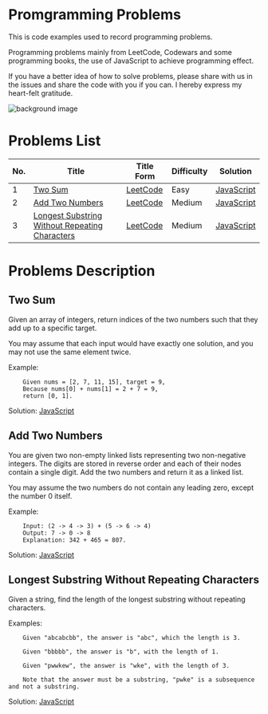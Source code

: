 # Promgramming Problems
This is code examples used to record programming problems.

Programming problems mainly from LeetCode, Codewars and some programming books, the use of  JavaScript to achieve programming effect.

If you have a better idea of how to solve problems, please share with us in the issues and share the code with you if you can. 
I hereby express my heart-felt gratitude.

![background image](https://github.com/SilenceHVK/Articles/raw/master/assets/images/bgImages/bg3.png)

# Problems List
| No. | Title | Title Form | Difficulty | Solution |
| ---|---|---|---|--- |
| 1 | [Two Sum](#user-content-two-sum) |  [LeetCode](https://leetcode.com/problems/two-sum/) | Easy |  [JavaScript](https://github.com/SilenceHVK/promgramming-problems/blob/master/javascript/two-sum.js) |
| 2 | [Add Two Numbers](#user-content-add-two-numbers) |  [LeetCode](https://leetcode.com/problems/add-two-numbers/) | Medium | [JavaScript](https://github.com/SilenceHVK/promgramming-problems/blob/master/javascript/add-two-numbers.js) |
| 3 | [Longest Substring Without Repeating Characters](#user-content-longest-substring-without-repeating-characters) |  [LeetCode](https://leetcode.com/problems/longest-substring-without-repeating-characters/) | Medium | [JavaScript](length-of-longest-substring.js) |


# Problems Description
## Two Sum
Given an array of integers, return indices of the two numbers such that they add up to a specific target.

You may assume that each input would have exactly one solution, and you may not use the same element twice.

Example:
```
    Given nums = [2, 7, 11, 15], target = 9,
    Because nums[0] + nums[1] = 2 + 7 = 9,
    return [0, 1].
```

Solution:
[JavaScript](https://github.com/SilenceHVK/promgramming-problems/blob/master/javascript/two-sum.js) 

## Add Two Numbers
You are given two non-empty linked lists representing two non-negative integers. The digits are stored in reverse order and each of their nodes contain a single digit. Add the two numbers and return it as a linked list.

You may assume the two numbers do not contain any leading zero, except the number 0 itself.

Example:
```
    Input: (2 -> 4 -> 3) + (5 -> 6 -> 4)
    Output: 7 -> 0 -> 8
    Explanation: 342 + 465 = 807.
```

Solution:
[JavaScript](https://github.com/SilenceHVK/promgramming-problems/blob/master/javascript/add-two-numbers.js)

## Longest Substring Without Repeating Characters
Given a string, find the length of the longest substring without repeating characters.

Examples:
```
    Given "abcabcbb", the answer is "abc", which the length is 3.

    Given "bbbbb", the answer is "b", with the length of 1.

    Given "pwwkew", the answer is "wke", with the length of 3. 
    
    Note that the answer must be a substring, "pwke" is a subsequence and not a substring.
```

Solution:
[JavaScript](https://github.com/SilenceHVK/promgramming-problems/blob/master/javascript/add-two-numbers.js)
